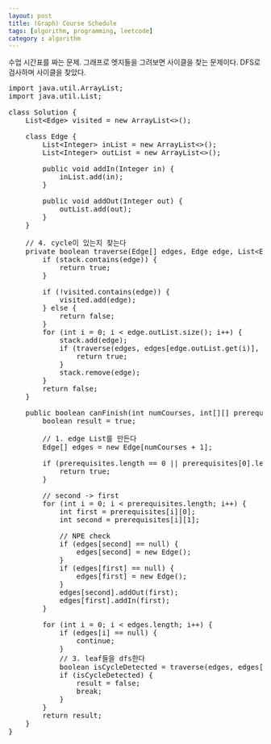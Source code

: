 ```yaml
---
layout: post
title: (Graph) Course Schedule
tags: [algorithm, programming, leetcode]
category : algorithm
---
```


수업 시간표를 짜는 문제. 그래프로 엣지들을 그려보면 사이클을 찾는 문제이다. DFS로 검사하며 사이클을 찾았다.

<pre class="prettyprint">
import java.util.ArrayList;
import java.util.List;

class Solution {
    List&lt;Edge&gt; visited = new ArrayList&lt;&gt;();

    class Edge {
        List&lt;Integer&gt; inList = new ArrayList&lt;&gt;();
        List&lt;Integer&gt; outList = new ArrayList&lt;&gt;();

        public void addIn(Integer in) {
            inList.add(in);
        }

        public void addOut(Integer out) {
            outList.add(out);
        }
    }

    // 4. cycle이 있는지 찾는다
    private boolean traverse(Edge[] edges, Edge edge, List&lt;Edge&gt; stack) {
        if (stack.contains(edge)) {
            return true;
        }

        if (!visited.contains(edge)) {
            visited.add(edge);
        } else {
            return false;
        }
        for (int i = 0; i &lt; edge.outList.size(); i++) {
            stack.add(edge);
            if (traverse(edges, edges[edge.outList.get(i)], stack)) {
                return true;
            }
            stack.remove(edge);
        }
        return false;
    }

    public boolean canFinish(int numCourses, int[][] prerequisites) {
        boolean result = true;

        // 1. edge List를 만든다
        Edge[] edges = new Edge[numCourses + 1];

        if (prerequisites.length == 0 || prerequisites[0].length == 0) {
            return true;
        }

        // second -&gt; first
        for (int i = 0; i &lt; prerequisites.length; i++) {
            int first = prerequisites[i][0];
            int second = prerequisites[i][1];

            // NPE check
            if (edges[second] == null) {
                edges[second] = new Edge();
            }
            if (edges[first] == null) {
                edges[first] = new Edge();
            }
            edges[second].addOut(first);
            edges[first].addIn(first);
        }

        for (int i = 0; i &lt; edges.length; i++) {
            if (edges[i] == null) {
                continue;
            }
            // 3. leaf들을 dfs한다
            boolean isCycleDetected = traverse(edges, edges[i], new ArrayList&lt;&gt;());
            if (isCycleDetected) {
                result = false;
                break;
            }
        }
        return result;
    }
}
</pre>